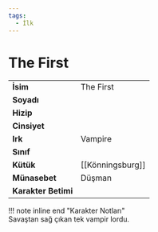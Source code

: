 ```yaml
---
tags:
  - İlk
---  
```

# The First   
|  |  |  
|---|---|  
| **İsim** | The First |  
| **Soyadı** |  |  
| **Hizip** |  |  
| **Cinsiyet** |  |  
| **Irk** | Vampire |  
| **Sınıf** |  |  
| **Kütük** | [[Könningsburg]] |  
| **Münasebet** | Düşman |  
| **Karakter Betimi** |  |  
  
  
!!! note inline end "Karakter Notları"  
	Savaştan sağ çıkan tek vampir lordu.  
	  
	  
	
